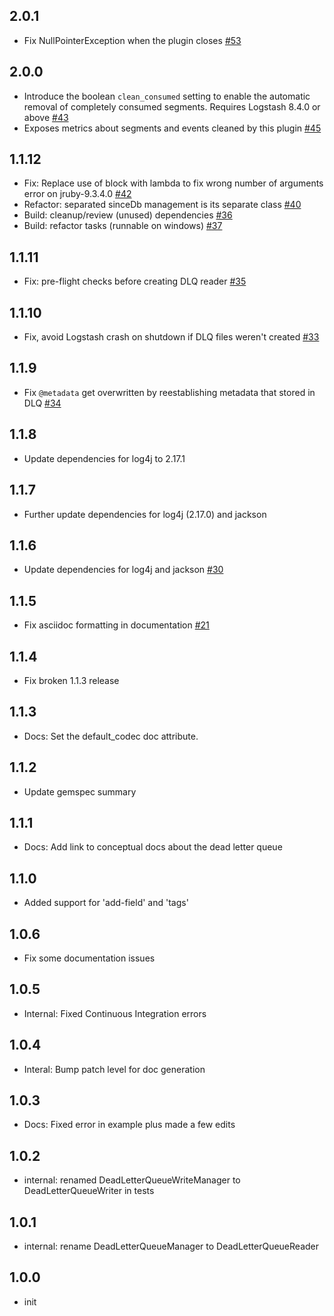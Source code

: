 ## 2.0.1
  - Fix NullPointerException when the plugin closes [#53](https://github.com/logstash-plugins/logstash-input-dead_letter_queue/pull/53)

## 2.0.0
  - Introduce the boolean `clean_consumed` setting to enable the automatic removal of completely consumed segments. Requires Logstash 8.4.0 or above [#43](https://github.com/logstash-plugins/logstash-input-dead_letter_queue/pull/43)
  - Exposes metrics about segments and events cleaned by this plugin [#45](https://github.com/logstash-plugins/logstash-input-dead_letter_queue/pull/45)

## 1.1.12
  - Fix: Replace use of block with lambda to fix wrong number of arguments error on jruby-9.3.4.0 [#42](https://github.com/logstash-plugins/logstash-input-dead_letter_queue/pull/42)
  - Refactor: separated sinceDb management is its separate class [#40](https://github.com/logstash-plugins/logstash-input-dead_letter_queue/pull/40)
  - Build: cleanup/review (unused) dependencies [#36](https://github.com/logstash-plugins/logstash-input-dead_letter_queue/pull/36)
  - Build: refactor tasks (runnable on windows) [#37](https://github.com/logstash-plugins/logstash-input-dead_letter_queue/pull/37)

## 1.1.11
  - Fix: pre-flight checks before creating DLQ reader [#35](https://github.com/logstash-plugins/logstash-input-dead_letter_queue/pull/35)

## 1.1.10
  - Fix, avoid Logstash crash on shutdown if DLQ files weren't created [#33](https://github.com/logstash-plugins/logstash-input-dead_letter_queue/pull/33)

## 1.1.9
  - Fix `@metadata` get overwritten by reestablishing metadata that stored in DLQ [#34](https://github.com/logstash-plugins/logstash-input-dead_letter_queue/pull/34)

## 1.1.8
  - Update dependencies for log4j to 2.17.1

## 1.1.7
  - Further update dependencies for log4j (2.17.0) and jackson

## 1.1.6
  - Update dependencies for log4j and jackson [#30](https://github.com/logstash-plugins/logstash-input-dead_letter_queue/pull/30)

## 1.1.5
  - Fix asciidoc formatting in documentation [#21](https://github.com/logstash-plugins/logstash-input-dead_letter_queue/pull/21)

## 1.1.4
  - Fix broken 1.1.3 release

## 1.1.3
  - Docs: Set the default_codec doc attribute.

## 1.1.2
  - Update gemspec summary

## 1.1.1
 - Docs: Add link to conceptual docs about the dead letter queue
 
## 1.1.0
 - Added support for 'add-field' and 'tags' 
 
## 1.0.6
  - Fix some documentation issues

## 1.0.5
 - Internal: Fixed Continuous Integration errors

## 1.0.4
 - Interal: Bump patch level for doc generation

## 1.0.3
 - Docs: Fixed error in example plus made a few edits
 
## 1.0.2
 - internal: renamed DeadLetterQueueWriteManager to DeadLetterQueueWriter in tests
 
## 1.0.1
  - internal: rename DeadLetterQueueManager to DeadLetterQueueReader

## 1.0.0
  - init
